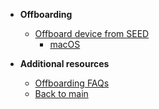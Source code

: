 - **Offboarding**
  - [Offboard device from SEED](offboard-device/offboard-device-from-seed)
    - [macOS](offboard-device/mac-os-using-script)
      

- **Additional resources**
  - [Offboarding FAQs](faqs/seed-offboarding-faqs.md)
  - [Back to main](/prerequisites-for-onboarding)